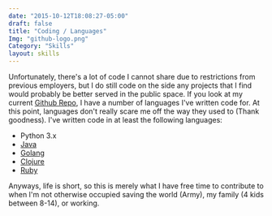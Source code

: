 ```yaml
---
date: "2015-10-12T18:08:27-05:00"
draft: false
title: "Coding / Languages"
Img: "github-logo.png"
Category: "Skills"
layout: skills
---
```


Unfortunately, there's a lot of code I cannot share due to restrictions from
previous employers, but I do still code on the side any projects
that I find would probably be better served in the public space. If you look at
my current [Github Repo](https://github.com/klauern?tab=repositories), I have
a number of languages I've written code for. At this point, languages don't
really scare me off the way they used to (Thank goodness). I've written code in
at least the following languages:

- Python 3.x
- [Java](https://github.com/search?utf8=%E2%9C%93&q=user%3Aklauern+language%3ARuby&type=Repositories&ref=searchresults)
- [Golang](https://github.com/search?utf8=%E2%9C%93&q=user%3Aklauern+language%3AGo&type=Repositories&ref=advsearch&l=Go&l=)
- [Clojure](https://github.com/search?utf8=%E2%9C%93&q=user%3Aklauern+language%3AClojure&type=Repositories&ref=searchresults)
- [Ruby](https://github.com/search?utf8=%E2%9C%93&q=user%3Aklauern+language%3ARuby&type=Repositories&ref=searchresults)

Anyways, life is short, so this is merely what I have free time to contribute to
when I'm not otherwise occupied saving the world (Army), my family (4 kids between
8-14), or working.
